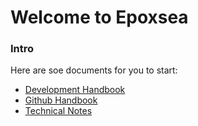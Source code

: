 # Welcome to Epoxsea

### Intro

Here are soe documents for you to start:

* [Development Handbook]()
* [Github Handbook](https://github.com/Epoxsea/notes/blob/main/Misc/GitHub%20Handbook/GitHub%20Handbook.md)
* [Technical Notes](https://github.com/Epoxsea/notes)

